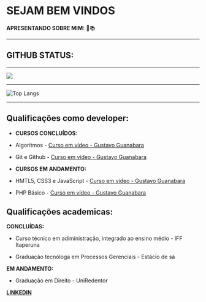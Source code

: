 # **SEJAM BEM VINDOS**

**APRESENTANDO SOBRE MIM:** 📖📚
___

## GITHUB STATUS:

___
<picture>
<source 
  srcset="https://github-readme-stats.vercel.app/api?username=devleandrorosa&show_icons=true&theme=github_dark"
  media="(prefers-color-scheme: dark)"
/>
<img src="https://github-readme-stats.vercel.app/api?username=devleandrorosa&show_icons=true" />
</picture>

___

![Top Langs](https://github-readme-stats.vercel.app/api/top-langs/?username=devleandrorosa&hide_progress=true&layout=compact&theme=github_dark)

___
## Qualificações como developer:


* **CURSOS CONCLUÍDOS:**

* Algoritmos - [Curso em vídeo - Gustavo Guanabara](https://www.cursoemvideo.com)

* Git e Github - [Curso em vídeo - Gustavo Guanabara](https://www.cursoemvideo.com) 


* **CURSOS EM ANDAMENTO:**

* HMTL5, CSS3 e JavaScript - [Curso em vídeo - Gustavo Guanabara](https://www.cursoemvideo.com)

* PHP Básico - [Curso em vídeo - Gustavo Guanabara](https://www.cursoemvideo.com)



## Qualificações academicas:

**CONCLUÍDAS:**

* Curso técnico em adiministração, integrado ao ensino médio - IFF Itaperuna

* Graduação tecnóloga em Processos Gerenciais - Estácio de sá


**EM ANDAMENTO:**

* Graduação em Direito - UniRedentor



**[LINKEDIN](https://www.linkedin.com/in/devleandrorosa/)**

